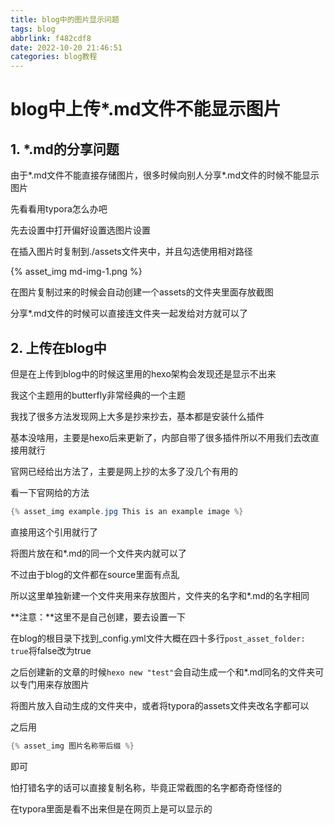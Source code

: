 ```yaml
---
title: blog中的图片显示问题
tags: blog
abbrlink: f482cdf8
date: 2022-10-20 21:46:51
categories: blog教程
---
```


# blog中上传*.md文件不能显示图片

## 1. *.md的分享问题

由于*.md文件不能直接存储图片，很多时候向别人分享\*.md文件的时候不能显示图片

先看看用typora怎么办吧

先去设置中打开偏好设置选图片设置

在插入图片时复制到./assets文件夹中，并且勾选使用相对路径

{% asset_img md-img-1.png %}

在图片复制过来的时候会自动创建一个assets的文件夹里面存放截图

分享\*.md文件的时候可以直接连文件夹一起发给对方就可以了



## 2. 上传在blog中

但是在上传到blog中的时候这里用的hexo架构会发现还是显示不出来

我这个主题用的butterfly非常经典的一个主题

我找了很多方法发现网上大多是抄来抄去，基本都是安装什么插件

基本没啥用，主要是hexo后来更新了，内部自带了很多插件所以不用我们去改直接用就行

官网已经给出方法了，主要是网上抄的太多了没几个有用的

看一下官网给的方法



```powershell
{% asset_img example.jpg This is an example image %}
```



直接用这个引用就行了

将图片放在和\*.md的同一个文件夹内就可以了

不过由于blog的文件都在source里面有点乱

所以这里单独新建一个文件夹用来存放图片，文件夹的名字和\*.md的名字相同

**注意：**这里不是自己创建，要去设置一下

在blog的根目录下找到_config.yml文件大概在四十多行`post_asset_folder: true`将false改为true

之后创建新的文章的时候`hexo new "test"`会自动生成一个和\*.md同名的文件夹可以专门用来存放图片

将图片放入自动生成的文件夹中，或者将typora的assets文件夹改名字都可以

之后用



```powershell
{% asset_img 图片名称带后缀 %}
```



即可

怕打错名字的话可以直接复制名称，毕竟正常截图的名字都奇奇怪怪的

在typora里面是看不出来但是在网页上是可以显示的
